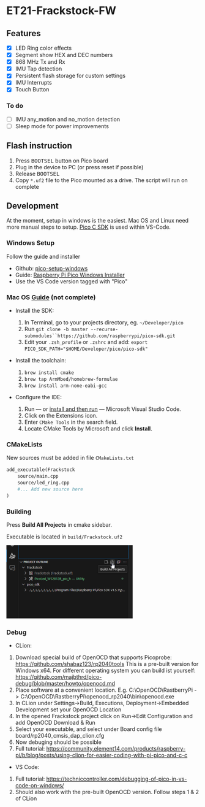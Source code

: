 # ET21-Frackstock-FW

## Features

- [x] LED Ring color effects
- [x] Segment show HEX and DEC numbers
- [x] 868 MHz Tx and Rx
- [x] IMU Tap detection
- [x] Persistent flash storage for custom settings
- [x] IMU Interrupts
- [x] Touch Button 

### To do

- [ ] IMU any_motion and no_motion detection
- [ ] Sleep mode for power improvements

## Flash instruction
1. Press <kbd>BOOTSEL</kbd> button on Pico board
2. Plug in the device to PC (or press reset if possible)
3. Release <kbd>BOOTSEL</kbd>
4. Copy `*.uf2` file to the Pico mounted as a drive. The script will run on complete

## Development
At the moment, setup in windows is the easiest. Mac OS and Linux need more manual steps to setup. [Pico C SDK](https://www.raspberrypi.com/documentation/pico-sdk/) is used within VS-Code.

### Windows Setup
Follow the guide and installer
 - Github: [pico-setup-windows](https://github.com/raspberrypi/pico-setup-windows/)
 - Guide: [Raspberry Pi Pico Windows Installer](https://www.raspberrypi.com/news/raspberry-pi-pico-windows-installer/)
 - Use the VS Code version tagged with "Pico"

### Mac OS [Guide](https://blog.smittytone.net/2021/02/02/program-raspberry-pi-pico-c-mac/) (not complete)

 - Install the SDK:

   1. In Terminal, go to your projects directory, eg. `~/Developer/pico`
   2. Run `git clone -b master --recurse-submodules``https://github.com/raspberrypi/pico-sdk.git`
   3. Edit your `.zsh_profile` or `.zshrc` and add: 
      `export PICO_SDK_PATH="$HOME/Developer/pico/pico-sdk"`

- Install the toolchain:

  1. `brew install cmake`
  2. `brew tap ArmMbed/homebrew-formulae`
  3. `brew install arm-none-eabi-gcc`

- Configure the IDE:

  1. Run — or [install and then run](https://code.visualstudio.com/download) — Microsoft Visual Studio Code.
  2. Click on the Extensions icon.
  3. Enter `CMake Tools` in the search field.
  4. Locate CMake Tools by Microsoft and click **Install**.

### CMakeLists
New sources must be added in file `CMakeLists.txt`

```makefile
add_executable(Frackstock
    source/main.cpp
    source/led_ring.cpp
    #... Add new source here
)
```

### Building

Press **Build All Projects** in cmake sidebar.

Executable is located in `build/Frackstock.uf2`

<img src="./assets/screenshot-build-all.png" alt="Build-All" style="zoom: 67%;" />

### Debug

 - CLion:
 
  1. Download special build of OpenOCD that supports Picoprobe: https://github.com/shabaz123/rp2040tools
	 This is a pre-built version for Windows x64. For different operating system you can build ist yourself: https://github.com/majbthrd/pico-debug/blob/master/howto/openocd.md
  2. Place software at a convenient location. E.g. C:\OpenOCD\RastberryPi -> C:\OpenOCD\RastberryPi\openocd_rp2040\bin\openocd.exe
  3. In CLion under Settings->Build, Executions, Deployment->Embedded Development set your OpenOCD Location
  4. In the opened Frackstock project click on Run->Edit Configuration and add OpenOCD Download & Run
  5. Select your executable, and select under Board config file board/rp2040_cmsis_dap_clion.cfg
  6. Now debuging should be possible
  7. Full tutorial: https://community.element14.com/products/raspberry-pi/b/blog/posts/using-clion-for-easier-coding-with-pi-pico-and-c-c
  
 - VS Code:
 
  1. Full tutorial: https://techniccontroller.com/debugging-of-pico-in-vs-code-on-windows/
  2. Should also work with the pre-built OpenOCD version. Follow steps 1 & 2 of CLion
